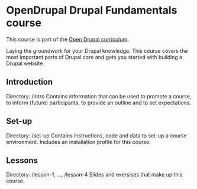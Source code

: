 # OpenDrupal Drupal Fundamentals course
This course is part of the [Open Drupal curriculum](https://opendrupal.github.com).

Laying the groundwork for your Drupal knowledge. This course covers the most important parts of Drupal core and gets
you started with building a Drupal website.

## Introduction
Directory: /intro
Contains information that can be used to promote a course, to inform (future) participants, to provide an outline and to set expectations.

## Set-up
Directory: /set-up
Contains instructions, code and data to set-up a course environment. Includes an installation profile for this course.

## Lessons
Directory: /lesson-1, ..., /lesson-4
Slides and exersises that make up this course.

